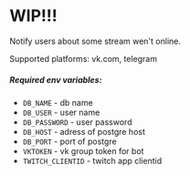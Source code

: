 # WIP!!!

Notify users about some stream wen't online.

Supported platforms: vk.com, telegram

##### Required env variables:

- `DB_NAME` - db name
- `DB_USER` - user name
- `DB_PASSWORD` - user password
- `DB_HOST` - adress of postgre host
- `DB_PORT` - port of postgre
- `VKTOKEN` - vk group token for bot
- `TWITCH_CLIENTID` - twitch app clientid 

